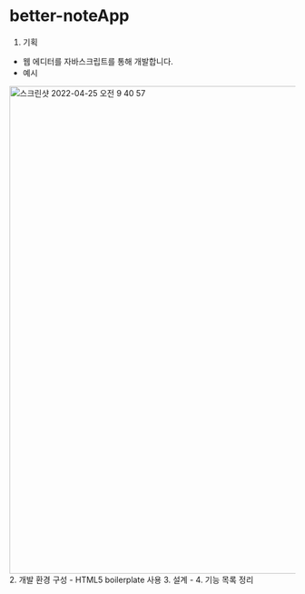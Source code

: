 # better-noteApp
1. 기획
  - 웹 에디터를 자바스크립트를 통해 개발합니다. 
  - 예시
   <img width="859" alt="스크린샷 2022-04-25 오전 9 40 57" src="https://user-images.githubusercontent.com/26559739/165003825-0048a1fe-44ba-4796-8d6b-4877046dedde.png">
2. 개발 환경 구성
  - HTML5 boilerplate 사용
3. 설계
  - 
4. 기능 목록 정리
